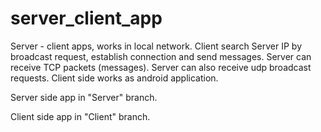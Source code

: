 # server_client_app
Server - client apps, works in local network. Client search Server IP by broadcast request, establish connection and send messages. Server can receive TCP packets (messages). Server can also receive udp broadcast requests. Client side works as android application.

Server side app in "Server" branch.

Client side app in "Client" branch.
